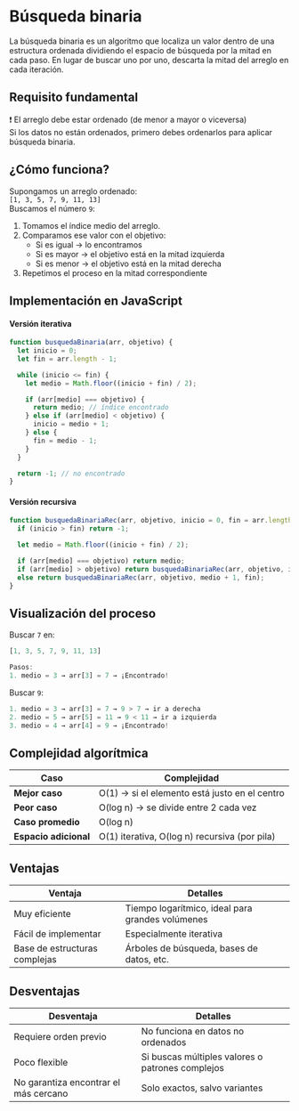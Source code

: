 # **Búsqueda binaria**  

La búsqueda binaria es un algoritmo que localiza un valor dentro de una estructura ordenada dividiendo el espacio de búsqueda por la mitad en cada paso.
En lugar de buscar uno por uno, descarta la mitad del arreglo en cada iteración.



## Requisito fundamental

❗ El arreglo debe estar ordenado (de menor a mayor o viceversa)  
Si los datos no están ordenados, primero debes ordenarlos para aplicar búsqueda binaria.



## ¿Cómo funciona?

Supongamos un arreglo ordenado:  
`[1, 3, 5, 7, 9, 11, 13]`  
Buscamos el número `9`:
1. Tomamos el índice medio del arreglo.
2. Comparamos ese valor con el objetivo:
    - Si es igual → lo encontramos 
    - Si es mayor → el objetivo está en la mitad izquierda
    - Si es menor → el objetivo está en la mitad derecha
3. Repetimos el proceso en la mitad correspondiente



## Implementación en JavaScript

#### Versión iterativa
```js
function busquedaBinaria(arr, objetivo) {
  let inicio = 0;
  let fin = arr.length - 1;

  while (inicio <= fin) {
    let medio = Math.floor((inicio + fin) / 2);

    if (arr[medio] === objetivo) {
      return medio; // índice encontrado
    } else if (arr[medio] < objetivo) {
      inicio = medio + 1;
    } else {
      fin = medio - 1;
    }
  }

  return -1; // no encontrado
}
```

#### Versión recursiva
```js
function busquedaBinariaRec(arr, objetivo, inicio = 0, fin = arr.length - 1) {
  if (inicio > fin) return -1;

  let medio = Math.floor((inicio + fin) / 2);

  if (arr[medio] === objetivo) return medio;
  if (arr[medio] > objetivo) return busquedaBinariaRec(arr, objetivo, inicio, medio - 1);
  else return busquedaBinariaRec(arr, objetivo, medio + 1, fin);
}
```

## Visualización del proceso

Buscar `7` en:
```js
[1, 3, 5, 7, 9, 11, 13]

Pasos:
1. medio = 3 → arr[3] = 7 → ¡Encontrado!
```
Buscar `9`:
```js
1. medio = 3 → arr[3] = 7 → 9 > 7 → ir a derecha
2. medio = 5 → arr[5] = 11 → 9 < 11 → ir a izquierda
3. medio = 4 → arr[4] = 9 → ¡Encontrado!
```



## Complejidad algorítmica

| Caso                  | Complejidad                                   |
| --------------------- | --------------------------------------------- |
| **Mejor caso**        | O(1) → si el elemento está justo en el centro |
| **Peor caso**         | O(log n) → se divide entre 2 cada vez         |
| **Caso promedio**     | O(log n)                                      |
| **Espacio adicional** | O(1) iterativa, O(log n) recursiva (por pila) |



## Ventajas

| Ventaja                       | Detalles                                         |
| ----------------------------- | ------------------------------------------------ |
| Muy eficiente                 | Tiempo logarítmico, ideal para grandes volúmenes |
| Fácil de implementar          | Especialmente iterativa                          |
| Base de estructuras complejas | Árboles de búsqueda, bases de datos, etc.        |



## Desventajas

| Desventaja                            | Detalles                                         |
| ------------------------------------- | ------------------------------------------------ |
| Requiere orden previo                 | No funciona en datos no ordenados                |
| Poco flexible                         | Si buscas múltiples valores o patrones complejos |
| No garantiza encontrar el más cercano | Solo exactos, salvo variantes                    |
